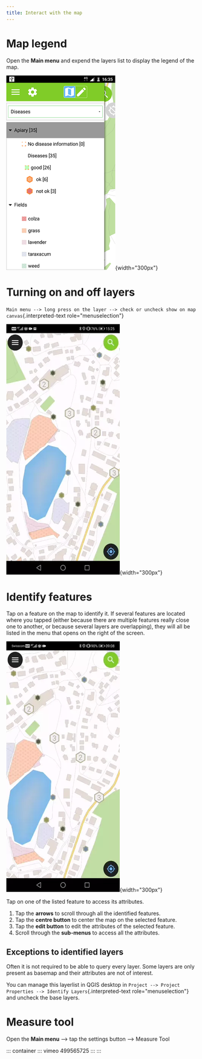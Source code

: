 ```yaml
---
title: Interact with the map
---
```


# Map legend

Open the **Main menu** and expend the layers list to display the legend
of the map.

![](../assets/images/user-guide_legend.png){width="300px"}

# Turning on and off layers

`Main menu --> long press on the layer --> check or uncheck show on map canvas`{.interpreted-text
role="menuselection"}

![](../assets/images/turning_on_off.webp){width="300px"}

# Identify features

Tap on a feature on the map to identify it. If several features are
located where you tapped (either because there are multiple features
really close one to another, or because several layers are overlapping),
they will all be listed in the menu that opens on the right of the
screen.

![](../assets/images/identify_features.webp){width="300px"}

Tap on one of the listed feature to access its attributes.

1.  Tap the **arrows** to scroll through all the identified features.
2.  Tap the **centre button** to center the map on the selected feature.
3.  Tap the **edit button** to edit the attributes of the selected
    feature.
4.  Scroll through the **sub-menus** to access all the attributes.

## Exceptions to identified layers

Often it is not required to be able to query every layer. Some layers
are only present as basemap and their attributes are not of interest.

You can manage this layerlist in QGIS desktop in
`Project --> Project Properties --> Identify Layers`{.interpreted-text
role="menuselection"} and uncheck the base layers.

# Measure tool

Open the **Main menu** \--\> tap the settings button \--\> Measure Tool

::: container
::: vimeo
499565725
:::
:::
